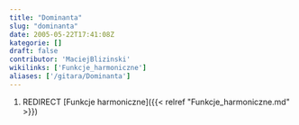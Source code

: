 ```yaml
---
title: "Dominanta"
slug: "dominanta"
date: 2005-05-22T17:41:08Z
kategorie: []
draft: false
contributor: 'MaciejBlizinski'
wikilinks: ['Funkcje_harmoniczne']
aliases: ['/gitara/Dominanta']
---
```

1.  REDIRECT [Funkcje harmoniczne]({{< relref "Funkcje_harmoniczne.md" >}})